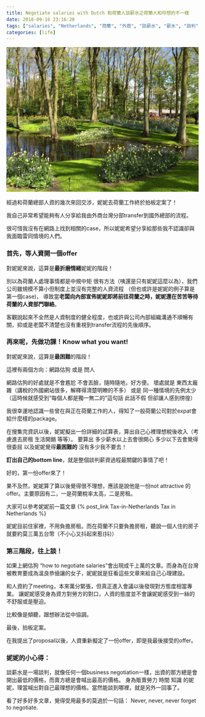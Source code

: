 ```yaml
---
title: Negotiate salaries with Dutch 和荷蘭人談薪水之荷蘭人和你想的不一樣
date: 2018-09-16 23:16:20
tags: ["salaries", "Netherlands", "荷蘭", "外商", "談薪水", "薪水", "談判", "Package", "人資", "談判技巧", "外派", "expat", "總部", "HQ"]
categories: [life]
---
```


![](/images/negotiatesalarieswithdutch.jpg)

經過和荷蘭總部人資的幾次來回交涉，妮妮去荷蘭工作終於拍板定案了！

我自己非常希望能夠有人分享給我由外商台灣分部transfer到國外總部的流程。

很可惜我沒有在網路上找到相關的case，所以妮妮希望分享給那些我不認識卻與我面臨雷同情境的人們。


<!--more-->

### 首先，等人資開一個offer

對妮妮來說，這算是**最折磨情緒**妮妮的階段！

別以為荷蘭人處理事情都是中規中矩 很有方法（咦還是只有妮妮這麼以為），我們公司雖規模不算小但制度上並沒有完整的人資流程
（但也或許是妮妮的例子算是第一個case)，
導致當**老闆向內部宣佈妮妮即將前往荷蘭之時，妮妮還在苦苦等待荷蘭的人資部門聯絡**。

客觀說起來不全然是人資制度的健全程度，也或許與公司內部組織溝通不順暢有關，抑或是老闆不清楚也沒有重視到transfer流程的先後順序。






### 再來呢，先做功課！Know what you want!


對妮妮來說，這算是**最困難**的階段！

這裡有兩個方向：網路估狗 或是 問人

網路估狗的好處就是不會尷尬 不會丟臉，隨時隨地，好方便。
壞處就是 東西太龐雜（講稅的外國網站很多，解釋得清楚明瞭的不多） 或是 同一種情境的先例太少（這時候就感受到“每個人都是獨一無二的”這句話 此話不假 但卻讓人感到徬徨）

我很幸運地認識一些曾在與正在荷蘭工作的人，得知了一般荷蘭公司對於expat會給什麼樣的package。

在搜集完資訊以後，妮妮擬出一份詳細的試算表，算出自己心裡理想稅後收入（考慮進去房租 生活開銷 等等）。
要算出 多少薪水以上去會很開心 多少以下去會覺得很委屈 以及妮妮覺得**最困難的** 沒有多少我不要去！

**訂出自己的bottom line**，就是整個談判薪資過程最關鍵的事情了吧！



好的，第一份offer來了！

果不及然，妮妮算了算以後覺得很不理想，應該是說他是一份not attractive 的 offer。主要原因有二，一是荷蘭稅率太高，二是房租。

大家可以參考妮妮前一篇文章 {% post_link Tax-in-Netherlands Tax in Netherlands %}


妮妮目前住家裡，不用負擔房租。而在荷蘭不只要負擔房租，聽說一個人住的房子就要約莫三萬五台幣（不小心又抖起來惹(抖)）







### 第三階段，往上談！

如果上網估狗 “how to negotiate salaries”會出現成千上萬的文章。而身為在台灣被教育要成為溫良恭儉讓的女子，妮妮就是狂看這些文章來給自己心理建設。


和人資約了meeting，本來萬分緊張，但真正進入會議以後發現對方態度相當專業。
讓妮妮感受身為資方對勞方的對口，人資的態度並不會讓妮妮感受到一絲的不舒服或是壓迫。

比較像是傾聽，跟想辦法從中協調。



最後，拍板定案。

在我提出了proposal以後，人資重新擬定了一份offer，即是我最後接受的offer。






### 妮妮的小心得：

談薪水是一場談判，就像任何一個business negotiation一樣，出資的那方總是會開出最低的價格，而賣方總是會喊出最高的價格。
身為販賣勞力 時間 知識 的妮妮，理當喊出對自己最理想的價格。當然能談到哪裡，就是另外一回事了。


看了好多好多文章，覺得受用最多的莫過於一句話：
Never, never, never forget to negotiate.



